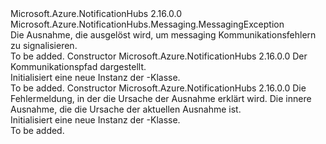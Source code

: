 <Type Name="MessagingCommunicationException" FullName="Microsoft.Azure.NotificationHubs.Messaging.MessagingCommunicationException">
  <TypeSignature Language="C#" Value="public sealed class MessagingCommunicationException : Microsoft.Azure.NotificationHubs.Messaging.MessagingException" />
  <TypeSignature Language="ILAsm" Value=".class public auto ansi serializable sealed beforefieldinit MessagingCommunicationException extends Microsoft.Azure.NotificationHubs.Messaging.MessagingException" />
  <TypeSignature Language="DocId" Value="T:Microsoft.Azure.NotificationHubs.Messaging.MessagingCommunicationException" />
  <TypeSignature Language="VB.NET" Value="Public NotInheritable Class MessagingCommunicationException&#xA;Inherits MessagingException" />
  <TypeSignature Language="F#" Value="type MessagingCommunicationException = class&#xA;    inherit MessagingException" />
  <AssemblyInfo>
    <AssemblyName>Microsoft.Azure.NotificationHubs</AssemblyName>
    <AssemblyVersion>2.16.0.0</AssemblyVersion>
  </AssemblyInfo>
  <Base>
    <BaseTypeName>Microsoft.Azure.NotificationHubs.Messaging.MessagingException</BaseTypeName>
  </Base>
  <Interfaces />
  <Docs>
    <summary>Die Ausnahme, die ausgelöst wird, um messaging Kommunikationsfehlern zu signalisieren.</summary>
    <remarks>To be added.</remarks>
  </Docs>
  <Members>
    <Member MemberName=".ctor">
      <MemberSignature Language="C#" Value="public MessagingCommunicationException (string communicationPath);" />
      <MemberSignature Language="ILAsm" Value=".method public hidebysig specialname rtspecialname instance void .ctor(string communicationPath) cil managed" />
      <MemberSignature Language="DocId" Value="M:Microsoft.Azure.NotificationHubs.Messaging.MessagingCommunicationException.#ctor(System.String)" />
      <MemberSignature Language="VB.NET" Value="Public Sub New (communicationPath As String)" />
      <MemberSignature Language="F#" Value="new Microsoft.Azure.NotificationHubs.Messaging.MessagingCommunicationException : string -&gt; Microsoft.Azure.NotificationHubs.Messaging.MessagingCommunicationException" Usage="new Microsoft.Azure.NotificationHubs.Messaging.MessagingCommunicationException communicationPath" />
      <MemberType>Constructor</MemberType>
      <AssemblyInfo>
        <AssemblyName>Microsoft.Azure.NotificationHubs</AssemblyName>
        <AssemblyVersion>2.16.0.0</AssemblyVersion>
      </AssemblyInfo>
      <Parameters>
        <Parameter Name="communicationPath" Type="System.String" />
      </Parameters>
      <Docs>
        <param name="communicationPath">Der Kommunikationspfad dargestellt.</param>
        <summary>Initialisiert eine neue Instanz der <see cref="T:Microsoft.Azure.NotificationHubs.Messaging.MessagingCommunicationException" />-Klasse.</summary>
        <remarks>To be added.</remarks>
      </Docs>
    </Member>
    <Member MemberName=".ctor">
      <MemberSignature Language="C#" Value="public MessagingCommunicationException (string message, Exception innerException);" />
      <MemberSignature Language="ILAsm" Value=".method public hidebysig specialname rtspecialname instance void .ctor(string message, class System.Exception innerException) cil managed" />
      <MemberSignature Language="DocId" Value="M:Microsoft.Azure.NotificationHubs.Messaging.MessagingCommunicationException.#ctor(System.String,System.Exception)" />
      <MemberSignature Language="VB.NET" Value="Public Sub New (message As String, innerException As Exception)" />
      <MemberSignature Language="F#" Value="new Microsoft.Azure.NotificationHubs.Messaging.MessagingCommunicationException : string * Exception -&gt; Microsoft.Azure.NotificationHubs.Messaging.MessagingCommunicationException" Usage="new Microsoft.Azure.NotificationHubs.Messaging.MessagingCommunicationException (message, innerException)" />
      <MemberType>Constructor</MemberType>
      <AssemblyInfo>
        <AssemblyName>Microsoft.Azure.NotificationHubs</AssemblyName>
        <AssemblyVersion>2.16.0.0</AssemblyVersion>
      </AssemblyInfo>
      <Parameters>
        <Parameter Name="message" Type="System.String" />
        <Parameter Name="innerException" Type="System.Exception" />
      </Parameters>
      <Docs>
        <param name="message">Die Fehlermeldung, in der die Ursache der Ausnahme erklärt wird.</param>
        <param name="innerException">Die innere Ausnahme, die die Ursache der aktuellen Ausnahme ist.</param>
        <summary>Initialisiert eine neue Instanz der <see cref="T:Microsoft.Azure.NotificationHubs.Messaging.MessagingCommunicationException" />-Klasse.</summary>
        <remarks>To be added.</remarks>
      </Docs>
    </Member>
  </Members>
</Type>